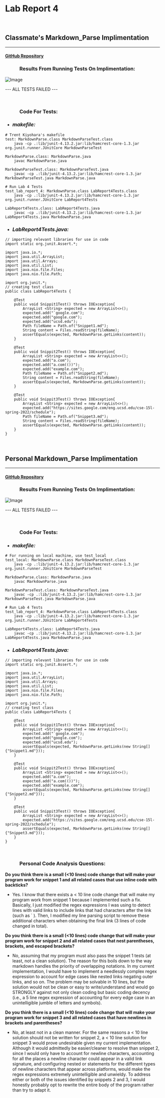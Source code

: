# **Lab Report 4**

<br/>

## **Classmate's Markdown_Parse Implimentation**
---
#### **[GitHub Repository](https://github.com/aHewig/markdown-parser)**

### **&nbsp; &nbsp; &nbsp; &nbsp; &nbsp; &nbsp; Results From Running Tests On Implimentation:**

![Image](Assests/ClassmateMarkdownParseImplimentation.png)

--- ALL TESTS FAILED ---

<br/>

### **&nbsp; &nbsp; &nbsp; &nbsp; &nbsp; &nbsp; Code For Tests:**

- ### *makefile:*

```
# Trent Kiyohara's makefile
test: MarkdownParse.class MarkdownParseTest.class
	java -cp .:lib/junit-4.13.2.jar:lib/hamcrest-core-1.3.jar org.junit.runner.JUnitCore MarkdownParseTest

MarkdownParse.class: MarkdownParse.java
	javac MarkdownParse.java

MarkdownParseTest.class: MarkdownParseTest.java
	javac -cp .:lib/junit-4.13.2.jar:lib/hamcrest-core-1.3.jar MarkdownParseTest.java MarkdownParse.java

# Run Lab 4 Tests
test_lab_report_4: MarkdownParse.class LabReport4Tests.class
	java -cp .:lib/junit-4.13.2.jar:lib/hamcrest-core-1.3.jar org.junit.runner.JUnitCore LabReport4Tests

LabReport4Tests.class: LabReport4Tests.java
	javac -cp .:lib/junit-4.13.2.jar:lib/hamcrest-core-1.3.jar LabReport4Tests.java MarkdownParse.java
```

- ### *LabReport4Tests.java:*

```
// importing relevant libraries for use in code
import static org.junit.Assert.*;

import java.io.*;
import java.util.ArrayList;
import java.util.Arrays;
import java.util.List;
import java.nio.file.Files;
import java.nio.file.Path;

import org.junit.*;
// creating test class
public class LabReport4Tests {
    
    @Test
    public void Snippit1Test() throws IOException{
        ArrayList <String> expected = new ArrayList<>();
        expected.add("`google.com");
        expected.add("google.com");
        expected.add("ucsd.edu");
        Path fileName = Path.of("Snippet1.md");
        String content = Files.readString(fileName);
        assertEquals(expected, MarkdownParse.getLinks(content));
    }

    @Test
    public void Snippit2Test() throws IOException{
        ArrayList <String> expected = new ArrayList<>();
        expected.add("a.com");
        expected.add("a.com(())");
        expected.add("example.com");
        Path fileName = Path.of("Snippet2.md");
        String content = Files.readString(fileName);
        assertEquals(expected, MarkdownParse.getLinks(content));
    }

    @Test
    public void Snippit3Test() throws IOException{
        ArrayList <String> expected = new ArrayList<>();
        expected.add("https://sites.google.com/eng.ucsd.edu/cse-15l-spring-2022/schedule");
        Path fileName = Path.of("Snippet3.md");
        String content = Files.readString(fileName);
        assertEquals(expected, MarkdownParse.getLinks(content));
    }
}
```

<br/>

## **Personal Markdown_Parse Implimentation**
---
#### **[GitHub Repository](https://github.com/tkiyohar/markdown-parser)**

### **&nbsp; &nbsp; &nbsp; &nbsp; &nbsp; &nbsp; Results From Running Tests On Implimentation:**

![Image](Assests/PersonalMarkdownParseImplimentation.png)

--- ALL TESTS FAILED ---

<br/>

### **&nbsp; &nbsp; &nbsp; &nbsp; &nbsp; &nbsp; Code For Tests:**

- ### *makefile:*

```
# For running on local machine, use test_local
test_local: MarkdownParse.class MarkdownParseTest.class
	java -cp .:lib/junit-4.13.2.jar:lib/hamcrest-core-1.3.jar org.junit.runner.JUnitCore MarkdownParseTest

MarkdownParse.class: MarkdownParse.java
	javac MarkdownParse.java

MarkdownParseTest.class: MarkdownParseTest.java
	javac -cp .:lib/junit-4.13.2.jar:lib/hamcrest-core-1.3.jar MarkdownParseTest.java MarkdownParse.java

# Run Lab 4 Tests
test_lab_report_4: MarkdownParse.class LabReport4Tests.class
	java -cp .:lib/junit-4.13.2.jar:lib/hamcrest-core-1.3.jar org.junit.runner.JUnitCore LabReport4Tests

LabReport4Tests.class: LabReport4Tests.java
	javac -cp .:lib/junit-4.13.2.jar:lib/hamcrest-core-1.3.jar LabReport4Tests.java MarkdownParse.java
```

- ### *LabReport4Tests.java:*

```
// importing relevant libraries for use in code
import static org.junit.Assert.*;

import java.io.*;
import java.util.ArrayList;
import java.util.Arrays;
import java.util.List;
import java.nio.file.Files;
import java.nio.file.Path;

import org.junit.*;
// creating test class
public class LabReport4Tests {
    
    @Test
    public void Snippit1Test() throws IOException{
        ArrayList <String> expected = new ArrayList<>();
        expected.add("`google.com");
        expected.add("google.com");
        expected.add("ucsd.edu");
        assertEquals(expected, MarkdownParse.getLinks(new String[]{"Snippet1.md"}));
    }

    @Test
    public void Snippit2Test() throws IOException{
        ArrayList <String> expected = new ArrayList<>();
        expected.add("a.com");
        expected.add("a.com(())");
        expected.add("example.com");
        assertEquals(expected, MarkdownParse.getLinks(new String[]{"Snippet2.md"}));
    }

    @Test
    public void Snippit3Test() throws IOException{
        ArrayList <String> expected = new ArrayList<>();
        expected.add("https://sites.google.com/eng.ucsd.edu/cse-15l-spring-2022/schedule");
        assertEquals(expected, MarkdownParse.getLinks(new String[]{"Snippet3.md"}));
    }
}
```

<br/>

### **&nbsp; &nbsp; &nbsp; &nbsp; &nbsp; &nbsp; Personal Code Analysis Questions:**

**Do you think there is a small (<10 lines) code change that will make your program work for snippet 1 and all related cases that use inline code with backticks?**

- Yes. I know that there exists a < 10 line code change that will make my program work from snippet 1 because I implemented such a fix. Basically, I just modified the regex expressions I was using to detect lines with valid links to include links that had characters after the link (such as ` ). Then, I modified my line parsing script to remove these additional characters when obtaining the final link (3 lines of code changed in total).

**Do you think there is a small (<10 lines) code change that will make your program work for snippet 2 and all related cases that nest parentheses, brackets, and escaped brackets?**

- No, assuming that my program must also pass the snippet 1 tests (at least, not a clean solution). The reason for this boils down to the way markdown handles the priority of overlapping notations. In my current implementation, I would have to implement a needlessly complex regex expression to account for edge cases like nested links negating outer links, and so on. The problem may be solvable in 10 lines, but the solution would not be clean or easy to write/understand and would go STRONGLY against not only clean coding but basic coding decency (i.e., a 5 line regex expression of accounting for every edge case in an unintelligible jumble of letters and symbols).

**Do you think there is a small (<10 lines) code change that will make your program work for snippet 3 and all related cases that have newlines in brackets and parentheses?**

- No, at least not in a clean manner. For the same reasons a < 10 line solution should not be written for snippet 2, a < 10 line solution for snippet 3 would prove undesirable given my current implementation. Although it would admittedly be easier/cleaner to resolve than snippet 2, since I would only have to account for newline characters, accounting for all the places a newline character could appear in a valid link signature, and configuring nested or statements for the different types of newline characters that appear across platforms, would make the regex expressions extremely unintelligible and unwieldy. To address either or both of the issues identified by snippets 2 and 3, I would honestly probably opt to rewrite the entire body of the program rather than try to adapt it.